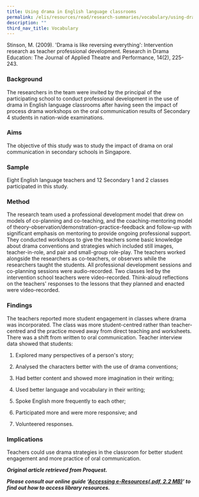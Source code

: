 ```yaml
---
title: Using drama in English language classrooms
permalink: /elis/resources/read/research-summaries/vocabulary/using-drama-in-english-language-classrooms/
description: ""
third_nav_title: Vocabulary
---
```

Stinson, M. (2009). 'Drama is like reversing everything': Intervention research as teacher professional development. Research in Drama Education: The Journal of Applied Theatre and Performance, 14(2), 225-243.

### Background

The researchers in the team were invited by the principal of the participating school to conduct professional development in the use of drama in English language classrooms after having seen the impact of process drama workshops on the oral communication results of Secondary 4 students in nation-wide examinations.

### Aims

The objective of this study was to study the impact of drama on oral communication in secondary schools in Singapore.

### Sample

Eight English language teachers and 12 Secondary 1 and 2 classes participated in this study.

### Method

The research team used a professional development model that drew on models of co-planning and co-teaching, and the coaching-mentoring model of theory-observation/demonstration-practice-feedback and follow-up with significant emphasis on mentoring to provide ongoing professional support. They conducted workshops to give the teachers some basic knowledge about drama conventions and strategies which included still images, teacher-in-role, and pair and small-group role-play. The teachers worked alongside the researchers as co-teachers, or observers while the researchers taught the students. All professional development sessions and co-planning sessions were audio-recorded. Two classes led by the intervention school teachers were video-recorded. Think-aloud reflections on the teachers' responses to the lessons that they planned and enacted were video-recorded.

### Findings

The teachers reported more student engagement in classes where drama was incorporated. The class was more student-centred rather than teacher-centred and the practice moved away from direct teaching and worksheets. There was a shift from written to oral communication. Teacher interview data showed that students:

1. Explored many perspectives of a person's story;

2. Analysed the characters better with the use of drama conventions;

3. Had better content and showed more imagination in their writing;

4. Used better language and vocabulary in their writing;

5. Spoke English more frequently to each other;

6. Participated more and were more responsive; and

7. Volunteered responses.

### Implications

Teachers could use drama strategies in the classroom for better student engagement and more practice of oral communication.


_**Original article retrieved from Proquest.**_  

**_Please consult our online guide ‘[Accessing e-Resources(.pdf, 2.2 MB)](https://academyofsingaporeteachers-moe-edu-sg-admin.cwp.sg/elis/resources/read/research-summaries/vocabulary/18e45074-6b1b-4ac7-811f-1a8da16c4f81 "Accessing e-Resources")’ to find out how to access library resources._**